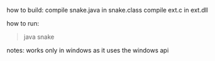 how to build:
compile snake.java in snake.class
compile ext.c in ext.dll

how to run:
>java snake

notes:
works only in windows as it uses the windows api
